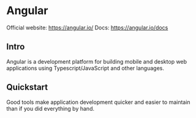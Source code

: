# Angular

Official website: https://angular.io/
Docs: https://angular.io/docs

## Intro

Angular is a development platform for building mobile and desktop web applications using Typescript/JavaScript and other languages.

## Quickstart

Good tools make application development quicker and easier to maintain than if you did everything by hand.
